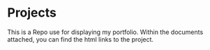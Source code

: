 # Projects

This is a Repo use for displaying my portfolio. Within the documents attached, you can find the html links to the project.

